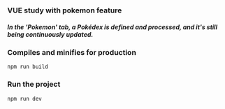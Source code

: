 ### VUE study with pokemon feature

##### In the 'Pokemon' tab, a Pokédex is defined and processed, and it's still being continuously updated.

### Compiles and minifies for production

```
npm run build
```

### Run the project

```
npm run dev
```

